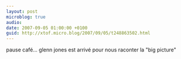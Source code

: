 ```yaml
---
layout: post
microblog: true
audio: 
date: 2007-09-05 01:00:00 +0100
guid: http://xtof.micro.blog/2007/09/05/t248863502.html
---
```

pause café... glenn jones est arrivé pour nous raconter la "big picture"
